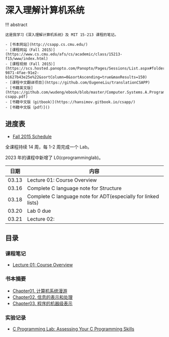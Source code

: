 # 深入理解计算机系统

<!-- prettier-ignore-start -->
!!! abstract
    
    这是我学习《深入理解计算机系统》及 MIT 15-213 课程的笔记。

    - [书本网站](http://csapp.cs.cmu.edu/)
    - [课程网站（Fall 2015）](https://www.cs.cmu.edu/afs/cs/academic/class/15213-f15/www/index.html)
    - [课程视频（Fall 2015）](https://scs.hosted.panopto.com/Panopto/Pages/Sessions/List.aspx#folderID=%22b96d90ae-9871-4fae-91e2-b1627b43e25e%22&sortColumn=0&sortAscending=true&maxResults=150)
    - [课程中文翻译项目](https://github.com/EugeneLiu/translationCSAPP)
    - [书籍英文版](https://github.com/wudeng/ebook/blob/master/Computer.Systems.A.Programmers.Perspective.3rd.Global.Edition.2015.7-csapp.pdf)
    - [书籍中文版（gitbook）](https://hansimov.gitbook.io/csapp/)
    - [书籍中文版（pdf）]()
<!-- prettier-ignore-end -->

## 进度表

- [Fall 2015 Schedule](https://www.cs.cmu.edu/afs/cs/academic/class/15213-f15/www/schedule.html)

全课程持续 14 周，每 1-2 周完成一个 Lab。

2023 年的课程中新增了 L0(cprogramminglab)。

| 日期 | 内容 |
| - | - |
| 03.13 | Lecture 01: Course Overview |
| 03.16 | Complete C language note for Structure |
| 03.18 | Complete C language note for ADT(especially for linked lists) |
| 03.20 | Lab 0 due |
| 03.21 | Lecture 02: |


## 目录

### 课程笔记

- [Lecture 01: Course Overview](Lecture/1.md)

### 书本摘要

- [Chapter01. 计算机系统漫游](Book/Chapter1.md)
- [Chapter02. 信息的表示和处理](Book/Chapter2.md)
- [Chapter03. 程序的机器级表示](Book/Chapter3.md)

### 实验记录

- [C Programming Lab: Assessing Your C Programming Skills](Lab/L0.md)